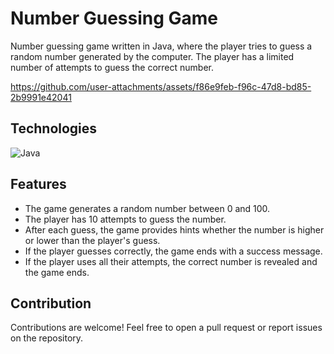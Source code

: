 # Number Guessing Game
Number guessing game written in Java, where the player tries to guess a random number generated by the computer. The player has a limited number of attempts to guess the correct number.

https://github.com/user-attachments/assets/f86e9feb-f96c-47d8-bd85-2b9991e42041

## Technologies

![Java](https://img.shields.io/badge/java-%23ED8B00.svg?style=for-the-badge&logo=openjdk&logoColor=white)

## Features
- The game generates a random number between 0 and 100.
- The player has 10 attempts to guess the number.
- After each guess, the game provides hints whether the number is higher or lower than the player's guess.
- If the player guesses correctly, the game ends with a success message.
- If the player uses all their attempts, the correct number is revealed and the game ends.

## Contribution
Contributions are welcome! Feel free to open a pull request or report issues on the repository.
